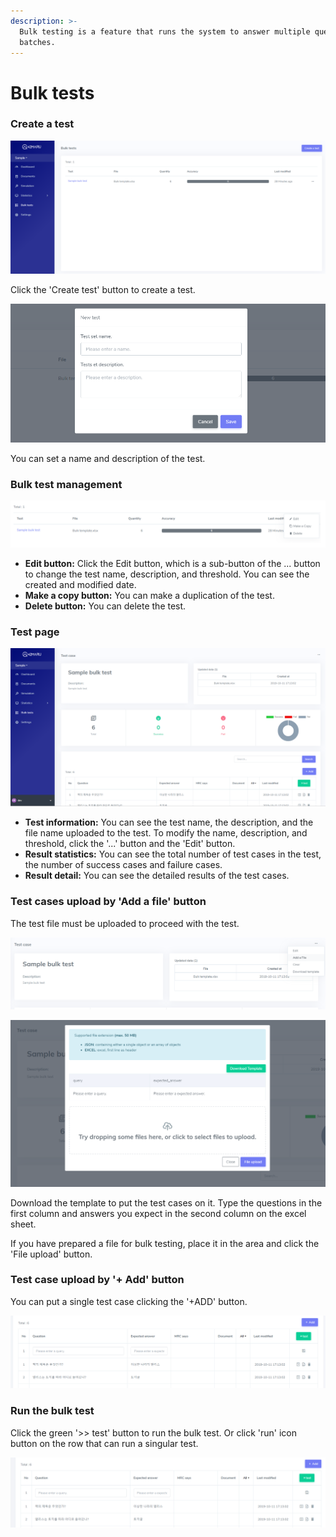 ```yaml
---
description: >-
  Bulk testing is a feature that runs the system to answer multiple questions in
  batches.
---
```


# Bulk tests

### Create a test

![&apos;Bulk test list&apos; page](../.gitbook/assets/image%20%2842%29.png)

Click the 'Create test' button to create a test. 

![](../.gitbook/assets/image%20%282%29.png)

You can set a name and description of the test.

### Bulk test management

![](../.gitbook/assets/image%20%2841%29.png)

* **Edit button:** Click the Edit button, which is a sub-button of the ... button to change the test name, description, and threshold. You can see the created and modified date.
* **Make a copy button:** You can make a duplication of the test.
* **Delete button:** You can delete the test.

### Test page

![&apos;Bulk test&apos; page](../.gitbook/assets/image%20%2836%29.png)

* **Test information:** You can see the test name, the description, and the file name uploaded to the test. To modify the name, description, and threshold, click the '...' button and the 'Edit' button.
* **Result statistics:** You can see the total number of test cases in the test, the number of success cases and failure cases.
* **Result detail:** You can see the detailed results of the test cases. 

### **Test cases upload by 'Add a file' button**

The test file must be uploaded to proceed with the test.

![&apos;Add a file&apos; for bulk test](../.gitbook/assets/image%20%281%29.png)

![Download a template for bulk test and upload the prepared bulk test file](../.gitbook/assets/image%20%2846%29.png)

Download the template to put the test cases on it. Type the questions in the first column and answers you expect in the second column on the excel sheet.

If you have prepared a file for bulk testing, place it in the area and click the 'File upload' button.

### **Test case upload by '+ Add' button**

You can put a single test case clicking the '+ADD' button. 

![&apos;+Add&apos; button for upload a test case](../.gitbook/assets/image%20%2857%29.png)

### Run the bulk test

Click the green '&gt;&gt; test' button to run the bulk test. Or click 'run' icon button on the row that can run a singular test.

![](../.gitbook/assets/image%20%2821%29.png)

